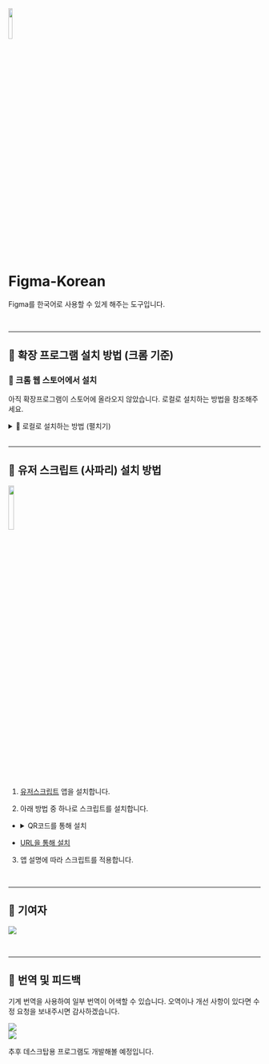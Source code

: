 <img src='https://figma-korean.vercel.app/icon.png' width=12.5% height=auto>

# Figma-Korean
Figma를 한국어로 사용할 수 있게 해주는 도구입니다.

<br>

---

## 📌 확장 프로그램 설치 방법 (크롬 기준)

### 🚀 크롬 웹 스토어에서 설치

아직 확장프로그램이 스토어에 올라오지 않았습니다. 로컬로 설치하는 방법을 참조해주세요.

<details>
  <summary>🔧 로컬로 설치하는 방법 (펼치기)</summary>

1. [프로젝트 GitHub 페이지](https://github.com/v1bt/Figma-Korean)로 이동합니다.
2. `Code` 버튼을 클릭한 후 `Download ZIP`을 선택하여 압축 파일을 다운로드합니다.
   
   ![](https://github.com/user-attachments/assets/9f45bf1a-185f-440a-a0b8-3f26c4567db0)
   
3. 다운로드한 ZIP 파일을 압축 해제합니다.
4. Chrome 브라우저에서 `chrome://extensions/` 페이지로 이동합니다.
   
   ![](https://github.com/user-attachments/assets/fcb44113-c33d-4481-b592-89db032627f2)
   
5. 우측 상단의 `개발자 모드`를 활성화합니다.
   
   ![](https://github.com/user-attachments/assets/8d0e204a-6eba-4ccb-9836-941d7a7b3057)
   
6. `압축 해제된 확장 프로그램을 로드합니다.` 버튼을 클릭합니다.
   
   ![](https://github.com/user-attachments/assets/e1517409-caa5-45ea-812c-5905081f98aa)
   
7. 아까 압축을 풀었던 폴더 내 `extension` 폴더를 선택합니다.
8. Figma로 이동하여 설정을 엽니다.
   
   ![](https://github.com/user-attachments/assets/c1fa29d1-34fd-4875-beb7-afa045896035)
   
9. 한국어 옵션을 체크하여 적용합니다.
   
   ![](https://github.com/user-attachments/assets/7deb7839-aa3b-4f42-999c-c02fe3db4833)
</details>

<br>

---

## 🍏 유저 스크립트 (사파리) 설치 방법
<img src='https://github.com/user-attachments/assets/bb909ecd-d119-4f67-812f-d3797867537ae' width=15% height=auto>

1. [유저스크립트](https://apps.apple.com/us/app/userscripts/id1463298887) 앱을 설치합니다.
      
2. 아래 방법 중 하나로 스크립트를 설치합니다.
  -
     <details>
       <summary>QR코드를 통해 설치</summary></summary>
       <br>
       <img src='https://github.com/user-attachments/assets/99e820ec-c63e-4b8a-8289-8c69afcd32fe' width=15% height=auto>
     </details>
   
   - [URL을 통해 설치](https://github.com/v1bt/Figma-Korean/releases/download/1.0/figma-korean.js)
     
3. 앱 설명에 따라 스크립트를 적용합니다.

<br>

---

## 👤 기여자

![](https://readme-contributors.now.sh/v1bt/Figma-Korean?extension=jpg&width=300)

<br>

---
## 🔄 번역 및 피드백

기계 번역을 사용하여 일부 번역이 어색할 수 있습니다.
오역이나 개선 사항이 있다면 수정 요청을 보내주시면 감사하겠습니다.

![](https://dcbadge.limes.pink/api/shield/1285574573877624924)  
![](https://dcbadge.limes.pink/api/shield/834253879990157312)

추후 데스크탑용 프로그램도 개발해볼 예정입니다.
